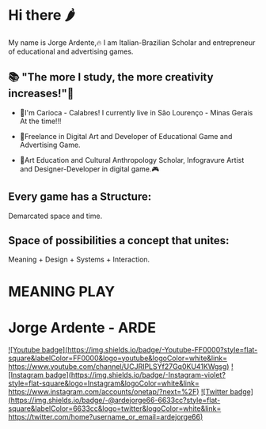 # Hi there 🌶️


My name is Jorge Ardente,🔥 I am Italian-Brazilian Scholar and entrepreneur of educational and advertising games.

## 📚 "The more I study, the more creativity increases!"🧠

- 💪I'm Carioca - Calabres! I currently live in São Lourenço - Minas Gerais At the time!!!

- 🎲Freelance in Digital Art and Developer of Educational Game and Advertising Game.

- 🎨Art Education and Cultural Anthropology Scholar, Infogravure Artist and Designer-Developer in digital game.🎮

## Every game has a Structure:
   Demarcated space and time.
   
## Space of possibilities a concept that unites:
   Meaning + Design + Systems + Interaction.
   
# **MEANING PLAY**

# Jorge Ardente - ARDE

[![Youtube badge](https://img.shields.io/badge/-Youtube-FF0000?style=flat-square&labelColor=FF0000&logo=youtube&logoColor=white&link=
https://www.youtube.com/channel/UCJRIPLSYf27Gq0KU41KWgsg)](https://www.youtube.com/channel/UCJRIPLSYf27Gq0KU41KWgsg)
[![Instagram badge](https://img.shields.io/badge/-Instagram-violet?style=flat-square&logo=Instagram&logoColor=white&link=
https://www.instagram.com/accounts/onetap/?next=%2F)](https://www.instagram.com/accounts/onetap/?next=%2F)
[![Twitter badge](https://img.shields.io/badge/-@ardejorge66-6633cc?style=flat-square&labelColor=6633cc&logo=twitter&logoColor=white&link=
https://twitter.com/home?username_or_email=ardejorge66)](https://twitter.com/home?username_or_email=ardejorge66) 






